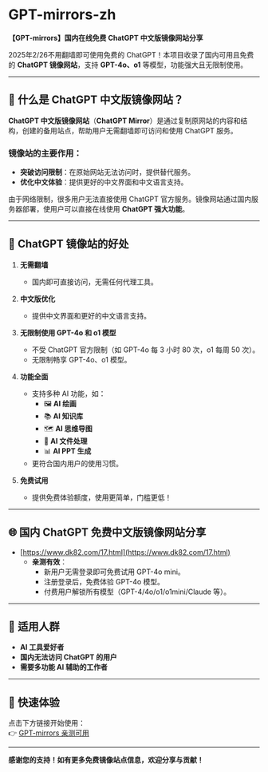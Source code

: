 # GPT-mirrors-zh  
**【GPT-mirrors】国内在线免费 ChatGPT 中文版镜像网站分享**  

2025年2/26不用翻墙即可使用免费的 ChatGPT！本项目收录了国内可用且免费的 **ChatGPT 镜像网站**，支持 **GPT-4o、o1** 等模型，功能强大且无限制使用。

---

## 📌 什么是 ChatGPT 中文版镜像网站？  
**ChatGPT 中文版镜像网站**（**ChatGPT Mirror**）是通过复制原网站的内容和结构，创建的备用站点，帮助用户无需翻墙即可访问和使用 ChatGPT 服务。  

### 镜像站的主要作用：  
- **突破访问限制**：在原始网站无法访问时，提供替代服务。  
- **优化中文体验**：提供更好的中文界面和中文语言支持。  

由于网络限制，很多用户无法直接使用 ChatGPT 官方服务。镜像网站通过国内服务器部署，使用户可以直接在线使用 **ChatGPT 强大功能**。

---

## 🚀 ChatGPT 镜像站的好处  

1. **无需翻墙**  
   - 国内即可直接访问，无需任何代理工具。  

2. **中文版优化**  
   - 提供中文界面和更好的中文语言支持。  

3. **无限制使用 GPT-4o 和 o1 模型**  
   - 不受 ChatGPT 官方限制（如 GPT-4o 每 3 小时 80 次，o1 每周 50 次）。  
   - 无限制畅享 GPT-4o、o1 模型。  

4. **功能全面**  
   - 支持多种 AI 功能，如：  
     - 🖼 **AI 绘画**  
     - 📚 **AI 知识库**  
     - 🗺 **AI 思维导图**  
     - 📄 **AI 文件处理**  
     - 📊 **AI PPT 生成**  
   - 更符合国内用户的使用习惯。  

5. **免费试用**  
   - 提供免费体验额度，使用更简单，门槛更低！  

---

## 🌐 国内 ChatGPT 免费中文版镜像网站分享  

- [https://www.dk82.com/17.html](https://www.dk82.com/17.html)  
   - **亲测有效**：  
     - 新用户无需登录即可免费试用 GPT-4o mini。  
     - 注册登录后，免费体验 GPT-4o 模型。  
     - 付费用户解锁所有模型（GPT-4/4o/o1/o1mini/Claude 等）。  

---

## 📢 适用人群  
- **AI 工具爱好者**  
- **国内无法访问 ChatGPT 的用户**  
- **需要多功能 AI 辅助的工作者**  

---

## 🔗 快速体验  
点击下方链接开始使用：  
👉 [GPT-mirrors 亲测可用](https://www.dk82.com/17.html)

---

**感谢您的支持！如有更多免费镜像站点信息，欢迎分享与贡献！**  
